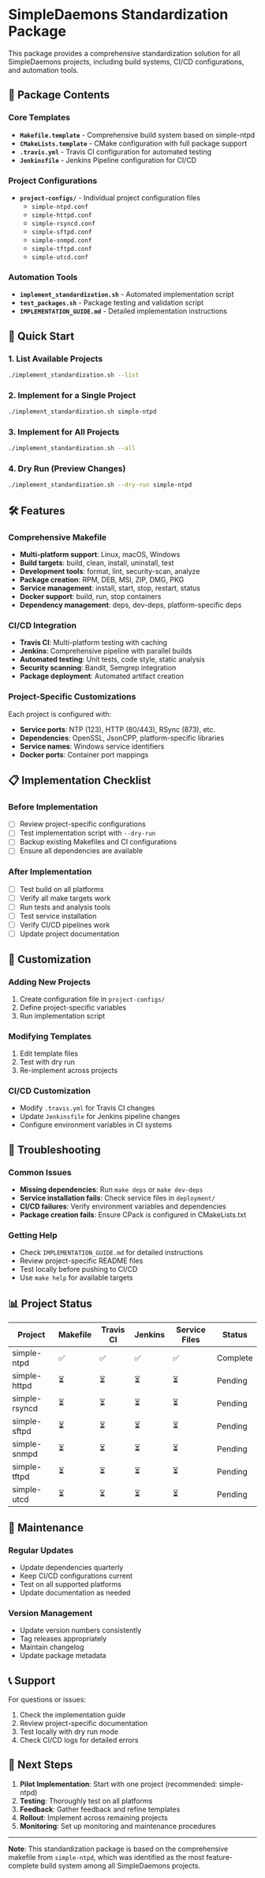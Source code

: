 # SimpleDaemons Standardization Package

This package provides a comprehensive standardization solution for all SimpleDaemons projects, including build systems, CI/CD configurations, and automation tools.

## 📁 Package Contents

### Core Templates
- **`Makefile.template`** - Comprehensive build system based on simple-ntpd
- **`CMakeLists.template`** - CMake configuration with full package support
- **`.travis.yml`** - Travis CI configuration for automated testing
- **`Jenkinsfile`** - Jenkins Pipeline configuration for CI/CD

### Project Configurations
- **`project-configs/`** - Individual project configuration files
  - `simple-ntpd.conf`
  - `simple-httpd.conf`
  - `simple-rsyncd.conf`
  - `simple-sftpd.conf`
  - `simple-snmpd.conf`
  - `simple-tftpd.conf`
  - `simple-utcd.conf`

### Automation Tools
- **`implement_standardization.sh`** - Automated implementation script
- **`test_packages.sh`** - Package testing and validation script
- **`IMPLEMENTATION_GUIDE.md`** - Detailed implementation instructions

## 🚀 Quick Start

### 1. List Available Projects
```bash
./implement_standardization.sh --list
```

### 2. Implement for a Single Project
```bash
./implement_standardization.sh simple-ntpd
```

### 3. Implement for All Projects
```bash
./implement_standardization.sh --all
```

### 4. Dry Run (Preview Changes)
```bash
./implement_standardization.sh --dry-run simple-ntpd
```

## 🛠️ Features

### Comprehensive Makefile
- **Multi-platform support**: Linux, macOS, Windows
- **Build targets**: build, clean, install, uninstall, test
- **Development tools**: format, lint, security-scan, analyze
- **Package creation**: RPM, DEB, MSI, ZIP, DMG, PKG
- **Service management**: install, start, stop, restart, status
- **Docker support**: build, run, stop containers
- **Dependency management**: deps, dev-deps, platform-specific deps

### CI/CD Integration
- **Travis CI**: Multi-platform testing with caching
- **Jenkins**: Comprehensive pipeline with parallel builds
- **Automated testing**: Unit tests, code style, static analysis
- **Security scanning**: Bandit, Semgrep integration
- **Package deployment**: Automated artifact creation

### Project-Specific Customizations
Each project is configured with:
- **Service ports**: NTP (123), HTTP (80/443), RSync (873), etc.
- **Dependencies**: OpenSSL, JsonCPP, platform-specific libraries
- **Service names**: Windows service identifiers
- **Docker ports**: Container port mappings

## 📋 Implementation Checklist

### Before Implementation
- [ ] Review project-specific configurations
- [ ] Test implementation script with `--dry-run`
- [ ] Backup existing Makefiles and CI configurations
- [ ] Ensure all dependencies are available

### After Implementation
- [ ] Test build on all platforms
- [ ] Verify all make targets work
- [ ] Run tests and analysis tools
- [ ] Test service installation
- [ ] Verify CI/CD pipelines work
- [ ] Update project documentation

## 🔧 Customization

### Adding New Projects
1. Create configuration file in `project-configs/`
2. Define project-specific variables
3. Run implementation script

### Modifying Templates
1. Edit template files
2. Test with dry run
3. Re-implement across projects

### CI/CD Customization
- Modify `.travis.yml` for Travis CI changes
- Update `Jenkinsfile` for Jenkins pipeline changes
- Configure environment variables in CI systems

## 🐛 Troubleshooting

### Common Issues
- **Missing dependencies**: Run `make deps` or `make dev-deps`
- **Service installation fails**: Check service files in `deployment/`
- **CI/CD failures**: Verify environment variables and dependencies
- **Package creation fails**: Ensure CPack is configured in CMakeLists.txt

### Getting Help
- Check `IMPLEMENTATION_GUIDE.md` for detailed instructions
- Review project-specific README files
- Test locally before pushing to CI/CD
- Use `make help` for available targets

## 📊 Project Status

| Project | Makefile | Travis CI | Jenkins | Service Files | Status |
|---------|----------|-----------|---------|---------------|--------|
| simple-ntpd | ✅ | ✅ | ✅ | ✅ | Complete |
| simple-httpd | ⏳ | ⏳ | ⏳ | ⏳ | Pending |
| simple-rsyncd | ⏳ | ⏳ | ⏳ | ⏳ | Pending |
| simple-sftpd | ⏳ | ⏳ | ⏳ | ⏳ | Pending |
| simple-snmpd | ⏳ | ⏳ | ⏳ | ⏳ | Pending |
| simple-tftpd | ⏳ | ⏳ | ⏳ | ⏳ | Pending |
| simple-utcd | ⏳ | ⏳ | ⏳ | ⏳ | Pending |

## 🔄 Maintenance

### Regular Updates
- Update dependencies quarterly
- Keep CI/CD configurations current
- Test on all supported platforms
- Update documentation as needed

### Version Management
- Update version numbers consistently
- Tag releases appropriately
- Maintain changelog
- Update package metadata

## 📞 Support

For questions or issues:
1. Check the implementation guide
2. Review project-specific documentation
3. Test locally with dry run mode
4. Check CI/CD logs for detailed errors

## 🎯 Next Steps

1. **Pilot Implementation**: Start with one project (recommended: simple-ntpd)
2. **Testing**: Thoroughly test on all platforms
3. **Feedback**: Gather feedback and refine templates
4. **Rollout**: Implement across remaining projects
5. **Monitoring**: Set up monitoring and maintenance procedures

---

**Note**: This standardization package is based on the comprehensive makefile from `simple-ntpd`, which was identified as the most feature-complete build system among all SimpleDaemons projects.
